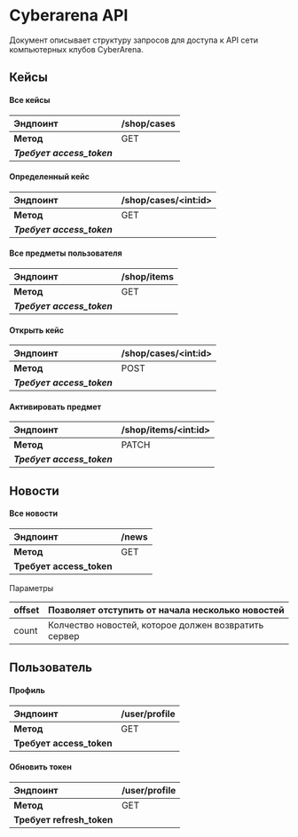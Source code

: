 # Cyberarena API

Документ описывает структуру запросов для доступа к API сети компьютерных клубов CyberArena.



## **Кейсы**

#### **Все кейсы**

| Эндпоинт                   | /shop/cases |
| :------------------------- | ----------- |
| **Метод**                  | GET         |
| ***Требует access_token*** |             |

#### **Определенный кейс**

| Эндпоинт                   | /shop/cases/\<int:id\> |
| :------------------------- | ---------------------- |
| **Метод**                  | GET                    |
| ***Требует access_token*** |                        |

#### **Все предметы пользователя**

| Эндпоинт                   | /shop/items |
| :------------------------- | :---------- |
| **Метод**                  | GET         |
| ***Требует access_token*** |             |

#### **Открыть кейс**

| Эндпоинт                   | /shop/cases/\<int:id\> |
| :------------------------- | ---------------------- |
| **Метод**                  | POST                   |
| ***Требует access_token*** |                        |

#### **Активировать предмет**

| Эндпоинт                   | /shop/items/\<int:id\> |
| :------------------------- | :--------------------- |
| **Метод**                  | PATCH                  |
| ***Требует access_token*** |                        |

## **Новости**

#### **Все новости**

| Эндпоинт                 | /news |
| :----------------------- | :---- |
| **Метод**                | GET   |
| **Требует access_token** |       |

Параметры

| offset | Позволяет отступить от начала несколько новостей     |
| ------ | ---------------------------------------------------- |
| count  | Колчество новостей, которое должен возвратить сервер |

## Пользователь

#### **Профиль**

| Эндпоинт                 | /user/profile |
| :----------------------- | :------------ |
| **Метод**                | GET           |
| **Требует access_token** |               |

#### **Обновить токен**

| Эндпоинт                  | /user/profile |
| :------------------------ | :------------ |
| **Метод**                 | GET           |
| **Требует refresh_token** |               |
